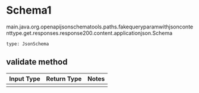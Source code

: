 # Schema1
main.java.org.openapijsonschematools.paths.fakequeryparamwithjsoncontenttype.get.responses.response200.content.applicationjson.Schema
```
type: JsonSchema
```

## validate method
Input Type | Return Type | Notes
------------ | ------------- | -------------
 |  |
